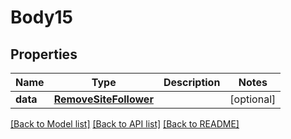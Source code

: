 # Body15

## Properties
Name | Type | Description | Notes
------------ | ------------- | ------------- | -------------
**data** | [**RemoveSiteFollower**](RemoveSiteFollower.md) |  | [optional] 

[[Back to Model list]](../README.md#documentation-for-models) [[Back to API list]](../README.md#documentation-for-api-endpoints) [[Back to README]](../README.md)

